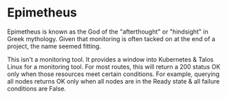 # Epimetheus

Epimetheus is known as the God of the "afterthought" or "hindsight" in Greek
mythology. Given that monitoring is often tacked on at the end of a project,
the name seemed fitting.

This isn't a monitoring tool. It provides a window into Kubernetes & Talos
Linux for a monitoring tool. For most routes, this will return a 200 status
OK only when those resources meet certain conditions. For example, querying
all nodes returns OK only when all nodes are in the Ready state & all failure
conditions are False.

